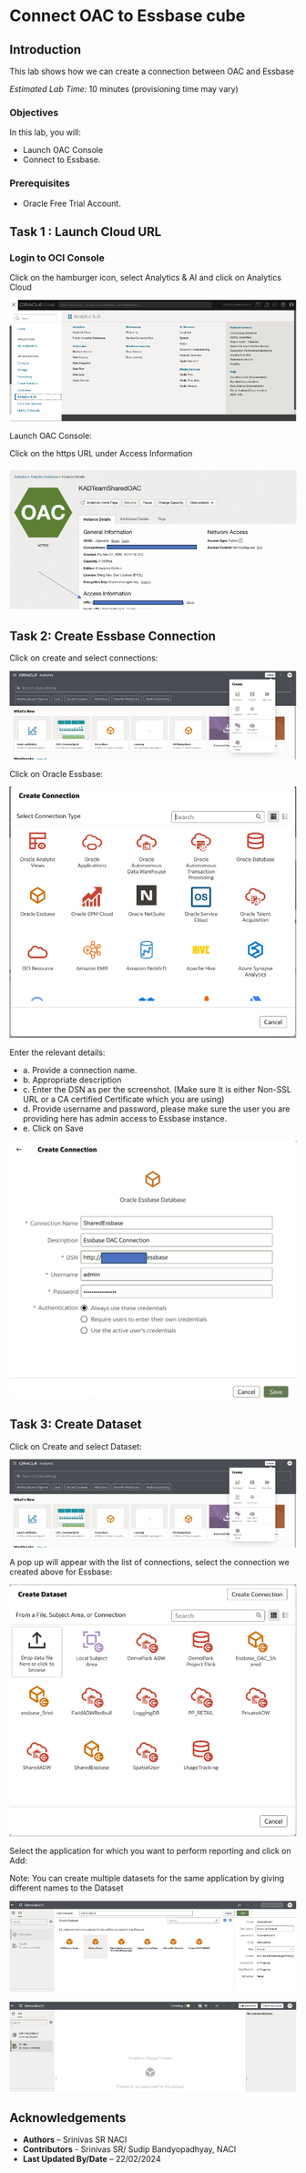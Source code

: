 # Connect OAC to Essbase cube

<!--![Banner](images/banner.png)-->

## Introduction

This lab shows how we can create a connection between OAC and Essbase

*Estimated Lab Time:* 10 minutes (provisioning time may vary)

### Objectives
In this lab, you will:
- Launch OAC Console
- Connect to Essbase.

### Prerequisites
- Oracle Free Trial Account.


## Task 1 : Launch Cloud URL

### Login to OCI Console

Click on the hamburger icon, select Analytics & AI and click on Analytics Cloud

![Click on the hamburger icon, select Analytics & AI and click on Analytics Cloud.](images/analytics-cloud-launch.png)

Launch OAC Console:

Click on the https URL under Access Information

![ Launch OAC Console.](images/launch-oac.png)

## Task 2: Create Essbase Connection

Click on create and select connections:

![ Click on create and select connections](images/create-connection.png)

Click on Oracle Essbase:

![ Click on create and select connections](images/select-essbase.png)

Enter the relevant details:
- a.	Provide a connection name.
- b.	Appropriate description
- c.	Enter the DSN as per the screenshot. (Make sure It is either Non-SSL URL or a CA certified Certificate which you are using)
- d.	Provide username and password, please make sure the user you are providing here has admin access to Essbase instance.
- e.	Click on Save

![ Click on create and select connections](images/click-create.png)

## Task 3: Create Dataset

Click on Create and select Dataset:

![ Click on create and select connections](images/create-dataset.png)

A pop up will appear with the list of connections, select the connection we created above for Essbase:

![ Click on create and select connections](images/select-connection.png)

Select the application for which you want to perform reporting and click on Add:

Note: You can create multiple datasets for the same application by giving different names to the Dataset

![ Click on create and select connections](images/add_dataset.png)

![ Click on create and select connections](images/dataset-created.png)

## Acknowledgements

 - **Authors** – Srinivas SR NACI
 - **Contributors** - Srinivas SR/ Sudip Bandyopadhyay, NACI
 - **Last Updated By/Date** – 22/02/2024







